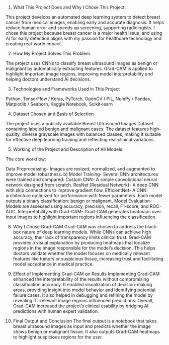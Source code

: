 1. What This Project Does and Why I Chose This Project:

This project develops an automated deep learning system to detect breast cancer from medical images, enabling early and accurate diagnosis. It helps reduce human error and speeds up screening, supporting radiologists.
I chose this project because breast cancer is a major health issue, and using AI for early detection aligns with my passion for healthcare technology and creating real-world impact.

2. How My Project Solves This Problem

The project uses CNNs to classify breast ultrasound images as benign or malignant by automatically extracting features. Grad-CAM is applied to highlight important image regions, improving model interpretability and
helping doctors understand AI decisions.

3. Technologies and Frameworks Used in This Project
   
Python, TensorFlow / Keras, PyTorch, OpenCV / PIL, NumPy / Pandas, Matplotlib / Seaborn, Kaggle Notebook, Scikit-learn 

4. Dataset Chosen and Basis of Selection

The project uses a publicly available Breast Ultrasound Images Dataset containing labeled benign and malignant cases. The dataset features high-quality, diverse grayscale images with balanced classes, making it 
suitable for effective deep learning training and reflecting real clinical variations.

5. Working of the Project and Description of All Models

The core workflow:

Data Preprocessing- Images are resized, normalized, and augmented to improve model robustness.
b) Model Training- Several CNN architectures were trained and compared:
  Custom CNN- A simple convolutional neural network designed from scratch.
  ResNet (Residual Network)- A deep CNN with skip connections to improve gradient flow.
  EfficientNet- A CNN architecture optimized for performance with fewer parameters.
Each model outputs a binary classification: benign or malignant.
Model Evaluation- Models are assessed using accuracy, precision, recall, F1-score, and ROC-AUC.
Interpretability with Grad-CAM- Grad-CAM generates heatmaps over input images to highlight important regions influencing the classification.

8. Why I Chose Grad-CAM
Grad-CAM was chosen to address the black-box nature of deep learning models. While CNNs can achieve high accuracy, their lack of transparency limits clinical trust. Grad-CAM provides a visual explanation by 
producing heatmaps that localize regions in the image responsible for the model’s decision. This helps doctors validate whether the model focuses on medically relevant features like tumors or suspicious tissue, 
increasing trust and facilitating model acceptance in medical practice.

9. Effect of Implementing Grad-CAM on Results
Implementing Grad-CAM enhanced the interpretability of the results without compromising classification accuracy. It enabled visualization of decision-making areas, providing insight into model behavior and 
identifying potential failure cases. It also helped in debugging and refining the model by revealing if irrelevant image regions influenced predictions. Overall, Grad-CAM increased the project’s clinical usability
by bridging AI predictions with human expert validation.

10.  Final Output and Conclusion
The final output is a notebook that takes breast ultrasound images as input and predicts whether the image shows benign or malignant tissue. It also outputs Grad-CAM heatmaps to highlight suspicious regions for the
user.


